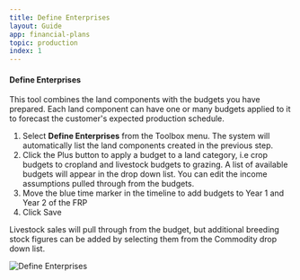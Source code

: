 ```yaml
---
title: Define Enterprises
layout: Guide
app: financial-plans
topic: production
index: 1
---
```


#### Define Enterprises

This tool combines the land components with the budgets you have prepared. Each land component can have one or many budgets applied to it to forecast the customer's expected production schedule.

1. Select **Define Enterprises** from the Toolbox menu. The system will automatically list the land components created in the previous step.
2. Click the Plus button to apply a budget to a land category, i.e crop budgets to cropland and livestock budgets to grazing. A list of available budgets will appear in the drop down list. You can edit the income assumptions pulled through from the budgets.
3. Move the blue time marker in the timeline to add budgets to Year 1 and Year 2 of the FRP
4. Click Save

Livestock sales will pull through from the budget, but additional breeding stock figures can be added by selecting them from the Commodity drop down list. 

![Define Enterprises](/images/guides/financial-plans/define_enterprises.jpeg)